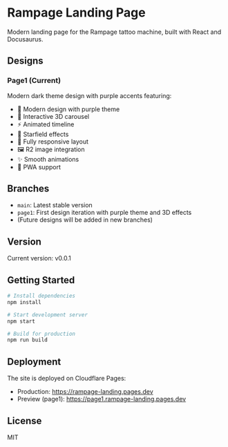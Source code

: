 # Rampage Landing Page

Modern landing page for the Rampage tattoo machine, built with React and Docusaurus.

## Designs

### Page1 (Current)
Modern dark theme design with purple accents featuring:
- 🎨 Modern design with purple theme
- 🌟 Interactive 3D carousel
- ⚡ Animated timeline
- 🌠 Starfield effects
- 📱 Fully responsive layout
- 🖼️ R2 image integration
- ✨ Smooth animations
- 📱 PWA support

## Branches

- `main`: Latest stable version
- `page1`: First design iteration with purple theme and 3D effects
- (Future designs will be added in new branches)

## Version

Current version: v0.0.1

## Getting Started

```bash
# Install dependencies
npm install

# Start development server
npm start

# Build for production
npm run build
```

## Deployment

The site is deployed on Cloudflare Pages:
- Production: https://rampage-landing.pages.dev
- Preview (page1): https://page1.rampage-landing.pages.dev

## License

MIT 